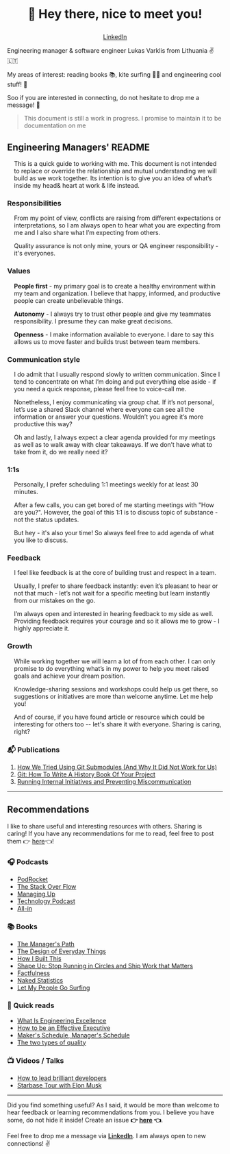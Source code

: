 # <p align="center">👋 Hey there, nice to meet you!</p>

<p align="center">
  <a href="http://linkedin.com/in/lukasvarkalis/" target="_blank">LinkedIn</a> 
</p>

Engineering manager & software engineer Lukas Varklis from Lithuania ✌️🇱🇹

My areas of interest: reading books 📚, kite surfing 🏄‍♂️ and engineering cool stuff! 🎒

Soo if you are interested in connecting, do not hesitate to drop me a message! 👊

<!-- <div align="center" style="display: flex; gap: 2.5rem; justify-content: center; margin: 2rem 0">
  <a href="#engineering-managers-readme" style="font-size: 1.5rem; font-weight: 500; text-decoration: underline; outline: none">README</a>
  <a href="#recommendations" style="font-size: 1.5rem; font-weight: 500; text-decoration: underline; outline: none">Recommendations</a>
</div> -->

> This document is still a work in progress. I promise to maintain it to be documentation on me

## Engineering Managers' README

<div style="margin: 0 0 1rem 1rem">
  This is a quick guide to working with me. This document is not intended to replace or override the relationship and mutual understanding we will build as we work together. Its intention is to give you an idea  of what’s inside my head& heart at work & life instead.
</div>

### Responsibilities

<div style="margin: 0 0 1rem 1rem">
  From my point of view, conflicts are raising from different expectations or interpretations, so I am always open to hear what you are expecting from me and I also share what I’m expecting from others.

Quality assurance is not only mine, yours or QA engineer responsibility - it's everyones.

</div>

### Values

<div style="margin-left: 1rem">

**People first** - my primary goal is to create a healthy environment within my team and organization. I believe that happy, informed, and productive people can create unbelievable things.

**Autonomy** - I always try to trust other people and give my teammates responsibility. I presume they can make great decisions.

**Openness** - I make information available to everyone. I dare to say this allows us to move faster and builds trust between team members.

</div>

### Communication style

<div style="margin-left: 1rem">
  I do admit that I usually respond slowly to written communication. Since I tend to concentrate on what I’m doing and put everything else aside -  if you need a quick response, please feel free to voice-call me.

Nonetheless, I enjoy communicating via group chat. If it’s not personal, let’s use a shared Slack channel where everyone can see all the information or answer your questions. Wouldn’t you agree it’s more productive this way?

Oh and lastly, I always expect a clear agenda provided for my meetings as well as to walk away with clear takeaways. If we don’t have what to take from it, do we really need it?

</div>

### 1:1s

<div style="margin-left: 1rem">
Personally, I prefer scheduling 1:1 meetings weekly for at least 30 minutes.

After a few calls, you can get bored of me starting meetings with "How are you?". However, the goal of this 1:1 is to discuss topic of substance - not the status updates.

But hey - it's also your time! So always feel free to add agenda of what you like to discuss.

</div>

### Feedback

<div style="margin-left: 1rem">
I feel like feedback is at the core of building trust and respect in a team.

Usually, I prefer to share feedback instantly: even it’s pleasant to hear or not that much - let’s not wait for a specific meeting but learn instantly from our mistakes on the go.

I’m always open and interested in hearing feedback to my side as well. Providing feedback requires your courage and so it allows me to grow - I highly appreciate it.

</div>

### Growth

<div style="margin: 0 0 1rem 1rem">
  While working together we will learn a lot of from each other.  I can only promise to do everything what’s in my power to help you meet raised goals and achieve your dream position.

Knowledge-sharing sessions and workshops could help us get there, so suggestions or initiatives are more than welcome anytime. Let me help you!

And of course, if you have found article or resource which could be interesting for others too -- let's share it with everyone. Sharing is caring, right?

</div>

### 📬 Publications

1. [How We Tried Using Git Submodules (And Why It Did Not Work for Us)](https://kilo.health/engineering-blog/how-we-tried-using-git-submodules-and-why-it-did-not-work-for-us/)
2. [Git: How To Write A History Book Of Your Project](https://kilo.health/engineering-blog/git-how-to-write-a-history-book-of-your-project/)
3. [Running Internal Initiatives and Preventing Miscommunication](https://kilo.health/engineering-blog/running-internal-initiatives-and-preventing-miscommunication/)

---

## Recommendations

I like to share useful and interesting resources with others. Sharing is caring! If you have any recommendations for me to read, feel free to post them 👉 [here](https://github.com/lukasvarkalis/lukasvarkalis/issues/new?assignees=lukasvarkalis&labels=&template=recommendations.md&title=I+have+something+for+you)👈!

### 🎧 Podcasts

- [PodRocket](https://podrocket.logrocket.com)
- [The Stack Over Flow](https://stackoverflow.blog/podcast/)
- [Managing Up](https://podcasts.apple.com/us/podcast/managing-up/id1412411569)
- [Technology Podcast](https://podcasts.apple.com/lt/podcast/thoughtworks-technology-podcast/id881136697)
- [All-in](https://podcasts.apple.com/us/podcast/all-in-with-chamath-jason-sacks-friedberg/id1502871393)

### 📚 Books

- [The Manager's Path](https://www.goodreads.com/book/show/33369254-the-manager-s-path)
- [The Design of Everyday Things](https://www.goodreads.com/book/show/840.The_Design_of_Everyday_Things)
- [How I Built This](https://www.goodreads.com/book/show/48930275-how-i-built-this)
- [Shape Up: Stop Running in Circles and Ship Work that Matters](https://www.goodreads.com/book/show/50776459-shape-up)
- [Factfulness](https://www.goodreads.com/book/show/34890015-factfulness)
- [Naked Statistics](https://www.goodreads.com/book/show/17986418-naked-statistics)
- [Let My People Go Surfing](https://www.goodreads.com/book/show/22155.Let_My_People_Go_Surfing?ac=1&from_search=true&qid=gokCDMGO41&rank=1)

### 👀 Quick reads

- [What Is Engineering Excellence](https://medium.com/swlh/what-is-engineering-excellence-a8aa5a1e8dc5)
- [How to be an Effective Executive](https://delian.io/lessons-3)
- [Maker's Schedule, Manager's Schedule](http://www.paulgraham.com/makersschedule.html)
- [The two types of quality](https://zenorocha.com/the-two-types-of-quality)

### 📺 Videos / Talks

- [How to lead brilliant developers](https://www.youtube.com/watch?v=I9fRqBmJ2vE)
- [Starbase Tour with Elon Musk](https://www.youtube.com/watch?v=t705r8ICkRw)

---

Did you find something useful? As I said, it would be more than welcome to hear feedback or learning recommendations from you. I believe you have some, do not hide it inside! Create an issue **👉 [here](https://github.com/lukasvarkalis/lukasvarkalis/issues/new?assignees=lukasvarkalis&labels=&template=recommendations.md&title=I+have+something+for+you) 👈**.

Feel free to drop me a message via <a href="http://linkedin.com/in/lukasvarkalis/" target="_blank" style="text-decoration: underline; font-weight: 600">LinkedIn</a>. I am always open to new connections! ✌️
